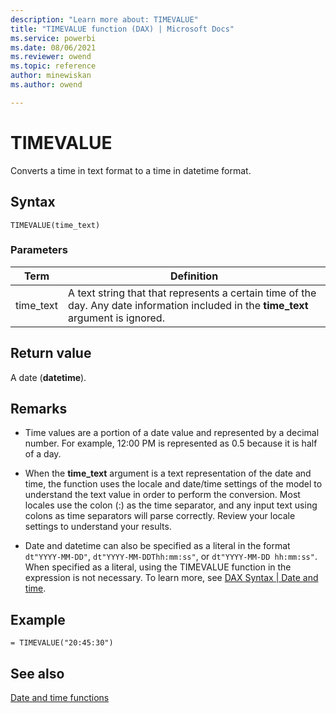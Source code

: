 ```yaml
---
description: "Learn more about: TIMEVALUE"
title: "TIMEVALUE function (DAX) | Microsoft Docs"
ms.service: powerbi 
ms.date: 08/06/2021
ms.reviewer: owend
ms.topic: reference
author: minewiskan
ms.author: owend

---
```

# TIMEVALUE

Converts a time in text format to a time in datetime format.  
  
## Syntax  
  
```dax
TIMEVALUE(time_text)  
```
  
### Parameters  
  
|Term|Definition|  
|--------|--------------|  
|time_text|A text string that that represents a certain time of the day. Any date information included in the **time_text** argument is ignored.|  
  
## Return value

A date (**datetime**).  
  
## Remarks

- Time values are a portion of a date value and represented by a decimal number. For example, 12:00 PM is represented as 0.5 because it is half of a day.  
  
- When the **time_text** argument is a text representation of the date and time, the function uses the locale and date/time settings of the model to understand the text value in order to perform the conversion. Most locales use the colon (:) as the time separator, and any input text using colons as time separators will parse correctly. Review your locale settings to understand your results.  

- Date and datetime can also be specified as a literal in the format `dt"YYYY-MM-DD"`, `dt"YYYY-MM-DDThh:mm:ss"`, or `dt"YYYY-MM-DD hh:mm:ss"`. When specified as a literal, using the TIMEVALUE function in the expression is not necessary. To learn more, see [DAX Syntax | Date and time](dax-syntax-reference.md#date-and-time).
  
## Example  
  
```dax
= TIMEVALUE("20:45:30")  
```
  
## See also

[Date and time functions](date-and-time-functions-dax.md)  
